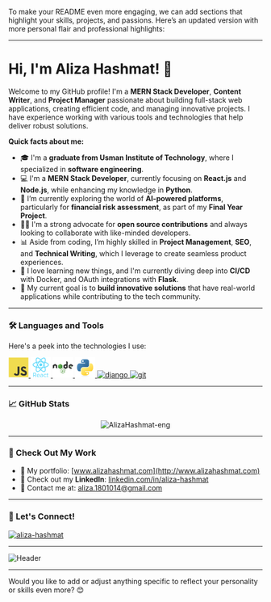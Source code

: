 To make your README even more engaging, we can add sections that highlight your skills, projects, and passions. Here’s an updated version with more personal flair and professional highlights:

---

# Hi, I'm Aliza Hashmat! 👋

Welcome to my GitHub profile! I'm a **MERN Stack Developer**, **Content Writer**, and **Project Manager** passionate about building full-stack web applications, creating efficient code, and managing innovative projects. I have experience working with various tools and technologies that help deliver robust solutions. 

**Quick facts about me:**

- 🎓 I'm a **graduate from Usman Institute of Technology**, where I specialized in **software engineering**.
- 💻 I'm a **MERN Stack Developer**, currently focusing on **React.js** and **Node.js**, while enhancing my knowledge in **Python**.
- 🌱 I’m currently exploring the world of **AI-powered platforms**, particularly for **financial risk assessment**, as part of my **Final Year Project**.
- 👩‍💻 I'm a strong advocate for **open source contributions** and always looking to collaborate with like-minded developers.
- 📊 Aside from coding, I’m highly skilled in **Project Management**, **SEO**, and **Technical Writing**, which I leverage to create seamless product experiences.
- 🧠 I love learning new things, and I'm currently diving deep into **CI/CD** with Docker, and OAuth integrations with **Flask**.
- 🎯 My current goal is to **build innovative solutions** that have real-world applications while contributing to the tech community.

---

### 🛠️ Languages and Tools

Here's a peek into the technologies I use:

<p align="left"> 
  <a href="https://developer.mozilla.org/en-US/docs/Web/JavaScript" target="_blank" rel="noreferrer">
    <img src="https://raw.githubusercontent.com/devicons/devicon/master/icons/javascript/javascript-original.svg" alt="javascript" width="40" height="40"/>
  </a> 
  <a href="https://reactjs.org/" target="_blank" rel="noreferrer">
    <img src="https://raw.githubusercontent.com/devicons/devicon/master/icons/react/react-original-wordmark.svg" alt="react" width="40" height="40"/>
  </a>
  <a href="https://nodejs.org" target="_blank" rel="noreferrer">
    <img src="https://raw.githubusercontent.com/devicons/devicon/master/icons/nodejs/nodejs-original-wordmark.svg" alt="nodejs" width="40" height="40"/>
  </a> 
  <a href="https://www.python.org" target="_blank" rel="noreferrer">
    <img src="https://raw.githubusercontent.com/devicons/devicon/master/icons/python/python-original.svg" alt="python" width="40" height="40"/>
  </a> 
  <a href="https://www.djangoproject.com/" target="_blank" rel="noreferrer">
    <img src="https://cdn.worldvectorlogo.com/logos/django.svg" alt="django" width="40" height="40"/>
  </a>
  <a href="https://git-scm.com/" target="_blank" rel="noreferrer">
    <img src="https://www.vectorlogo.zone/logos/git-scm/git-scm-icon.svg" alt="git" width="40" height="40"/>
  </a> 
  <!-- Add more tools and languages as needed -->
</p>

---

### 📈 GitHub Stats

<p align="center">
  <img src="https://github-readme-streak-stats.herokuapp.com/?user=AlizaHashmat-eng&" alt="AlizaHashmat-eng" />
</p>

---

### 🚀 Check Out My Work

- 💼 My portfolio: [www.alizahashmat.com](http://www.alizahashmat.com)
- 🔗 Check out my **LinkedIn**: [linkedin.com/in/aliza-hashmat](https://www.linkedin.com/in/aliza-hashmat/)
- 💬 Contact me at: aliza.1801014@gmail.com

---

### 🤝 Let's Connect!

<a href="https://www.linkedin.com/in/aliza-hashmat/" target="blank">
  <img align="center" src="https://raw.githubusercontent.com/rahuldkjain/github-profile-readme-generator/master/src/images/icons/Social/linked-in-alt.svg" alt="aliza-hashmat" height="30" width="40" />
</a>

---

![Header](https://raw.githubusercontent.com/Trilokia/Trilokia/379277808c61ef204768a61bbc5d25bc7798ccf1/bottom_header.svg)

---

Would you like to add or adjust anything specific to reflect your personality or skills even more? 😊
